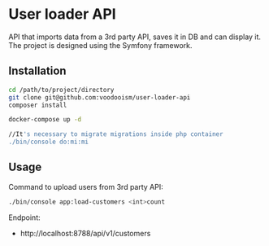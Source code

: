 # User loader API
API that imports data from a 3rd party API, saves it in DB and can display it.
The project is designed using the Symfony framework.

## Installation

```bash
cd /path/to/project/directory
git clone git@github.com:voodooism/user-loader-api
composer install

docker-compose up -d

//It's necessary to migrate migrations inside php container
./bin/console do:mi:mi
```

## Usage

Command to upload users from 3rd party API:

```bash
./bin/console app:load-customers <int>count
```

Endpoint:
- http://localhost:8788/api/v1/customers